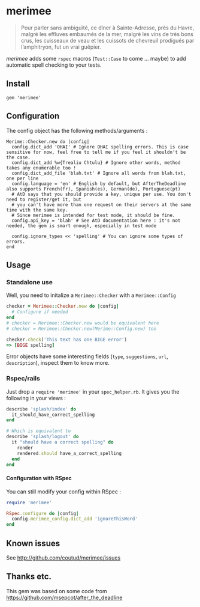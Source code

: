 # merimee

> Pour parler sans ambiguïté, ce dîner à Sainte-Adresse, près du Havre, malgré les effluves embaumés de la mer, malgré les vins de très bons crus, les cuisseaux de veau et les cuissots de chevreuil prodigués par l’amphitryon, fut un vrai guêpier.

_merimee_ adds some `rspec` macros (`Test::Case` to come ... maybe) to add automatic spell checking to your tests.

## Install

```
gem 'merimee'
```

## Configuration

The config object has the following methods/arguments :
```
Merime::Checker.new do |config|
  config.dict_add 'OHAI' # Ignore OHAI spelling errors. This is case sensitive for now, feel free to tell me if you feel it shouldn't be the case.
  config.dict_add %w{Trealiu Chtulu} # Ignore other words, method takes any enumerable too !
  config.dict_add_file 'blah.txt' # Ignore all words from blah.txt, one per line
  config.language = 'en' # English by default, but AfterTheDeadline also supports French(fr), Spanish(es), German(de), Portuguese(pt)
  # AtD says that you should provide a key, unique per use. You don't need to register/get it, but
  # you can't have more than one request on their servers at the same time with the same key.
  # Since merimee is intended for test mode, it should be fine.
  config.api_key = 'blah' # See AtD documentation here : it's not needed, the gem is smart enough, especially in test mode
  
  config.ignore_types << 'spelling' # You can ignore some types of errors.
end
```

## Usage

### Standalone use

Well, you need to initalize a `Merimee::Checker` with a `Merimee::Config`

```ruby
checker = Merimee::Checker.new do |config|
  # Configure if needed
end
# checker = Merimee::Checker.new would be equivalent here
# checker = Merimee::Checker.new(Merime::Config.new) too

checker.check('This text has one BIGE error')
=> [BIGE spelling]
```

Error objects have some interesting fields (`type`, `suggestions`, `url`, `description`), inspect them to know more.

### Rspec/rails
Just drop a `require 'merimee'` in your `spec_helper.rb`.
It gives you the following in your views :

```ruby
describe 'splash/index' do
  it_should_have_correct_spelling
end

# Which is equivalent to
describe 'splash/logout' do
  it "should have a correct spelling" do
    render
    rendered.should have_a_correct_spelling
  end
end
```

#### Configuration with RSpec
You can still modify your config within RSpec :

```ruby In your spec_helper.rb
require 'merimee'

RSpec.configure do |config|
  config.merimee_config.dict_add 'ignoreThisWord'
end
```

## Known issues

See http://github.com/coutud/merimee/issues

## Thanks etc.

This gem was based on some code from https://github.com/msepcot/after_the_deadline

